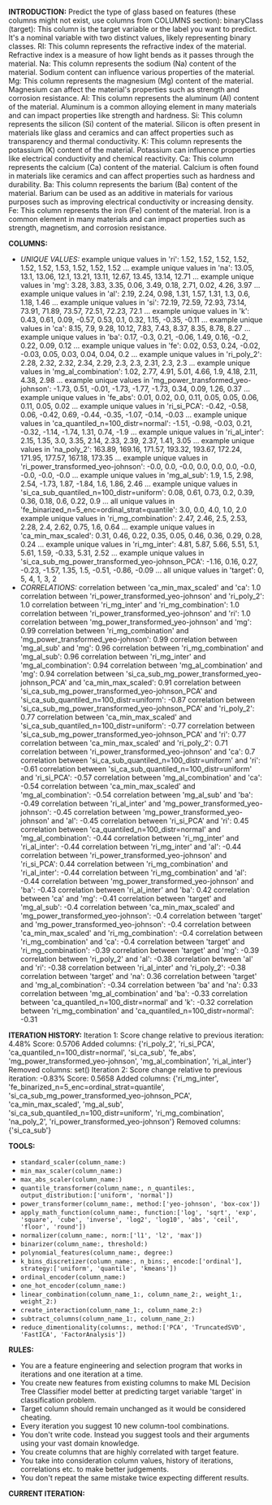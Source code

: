 **INTRODUCTION:**
Predict the type of glass based on features (these columns might not exist, use columns from COLUMNS section):
binaryClass (target): This column is the target variable or the label you want to predict. It's a nominal variable with two distinct values, likely representing binary classes.
RI: This column represents the refractive index of the material. Refractive index is a measure of how light bends as it passes through the material.
Na: This column represents the sodium (Na) content of the material. Sodium content can influence various properties of the material.
Mg: This column represents the magnesium (Mg) content of the material. Magnesium can affect the material's properties such as strength and corrosion resistance.
Al: This column represents the aluminum (Al) content of the material. Aluminum is a common alloying element in many materials and can impact properties like strength and hardness.
Si: This column represents the silicon (Si) content of the material. Silicon is often present in materials like glass and ceramics and can affect properties such as transparency and thermal conductivity.
K: This column represents the potassium (K) content of the material. Potassium can influence properties like electrical conductivity and chemical reactivity.
Ca: This column represents the calcium (Ca) content of the material. Calcium is often found in materials like ceramics and can affect properties such as hardness and durability.
Ba: This column represents the barium (Ba) content of the material. Barium can be used as an additive in materials for various purposes such as improving electrical conductivity or increasing density.
Fe: This column represents the iron (Fe) content of the material. Iron is a common element in many materials and can impact properties such as strength, magnetism, and corrosion resistance.

**COLUMNS:**
- *UNIQUE VALUES:*
example unique values in 'ri': 1.52, 1.52, 1.52, 1.52, 1.52, 1.52, 1.53, 1.52, 1.52, 1.52 ...
example unique values in 'na': 13.05, 13.1, 13.06, 12.1, 13.21, 13.11, 12.67, 13.45, 13.14, 12.71 ...
example unique values in 'mg': 3.28, 3.83, 3.35, 0.06, 3.49, 0.18, 2.71, 0.02, 4.26, 3.97 ...
example unique values in 'al': 2.19, 2.24, 0.98, 1.31, 1.57, 1.31, 1.3, 0.6, 1.18, 1.46 ...
example unique values in 'si': 72.19, 72.59, 72.93, 73.14, 73.91, 71.89, 73.57, 72.51, 72.23, 72.1 ...
example unique values in 'k': 0.43, 0.61, 0.09, -0.57, 0.53, 0.1, 0.32, 1.15, -0.35, -0.11 ...
example unique values in 'ca': 8.15, 7.9, 9.28, 10.12, 7.83, 7.43, 8.37, 8.35, 8.78, 8.27 ...
example unique values in 'ba': 0.17, -0.3, 0.21, -0.06, 1.49, 0.16, -0.2, 0.22, 0.09, 0.12 ...
example unique values in 'fe': 0.02, 0.53, 0.24, -0.02, -0.03, 0.05, 0.03, 0.04, 0.04, 0.2 ...
example unique values in 'ri_poly_2': 2.28, 2.32, 2.32, 2.34, 2.29, 2.3, 2.3, 2.31, 2.3, 2.3 ...
example unique values in 'mg_al_combination': 1.02, 2.77, 4.91, 5.01, 4.66, 1.9, 4.18, 2.11, 4.38, 2.98 ...
example unique values in 'mg_power_transformed_yeo-johnson': -1.73, 0.51, -0.01, -1.73, -1.77, -1.73, 0.34, 0.09, 1.26, 0.37 ...
example unique values in 'fe_abs': 0.01, 0.02, 0.0, 0.11, 0.05, 0.05, 0.06, 0.11, 0.05, 0.02 ...
example unique values in 'ri_si_PCA': -0.42, -0.58, 0.06, -0.42, 0.69, -0.44, -0.35, -1.07, -0.14, -0.03 ...
example unique values in 'ca_quantiled_n=100_distr=normal': -1.51, -0.98, -0.03, 0.21, -0.32, -1.14, -1.74, 1.31, 0.74, -1.9 ...
example unique values in 'ri_al_inter': 2.15, 1.35, 3.0, 3.35, 2.14, 2.33, 2.39, 2.37, 1.41, 3.05 ...
example unique values in 'na_poly_2': 163.89, 169.16, 171.57, 193.32, 193.67, 172.24, 171.95, 177.57, 167.18, 173.35 ...
example unique values in 'ri_power_transformed_yeo-johnson': -0.0, 0.0, -0.0, 0.0, 0.0, 0.0, -0.0, -0.0, -0.0, -0.0 ...
example unique values in 'mg_al_sub': 1.9, 1.5, 2.98, 2.54, -1.73, 1.87, -1.84, 1.6, 1.86, 2.46 ...
example unique values in 'si_ca_sub_quantiled_n=100_distr=uniform': 0.08, 0.61, 0.73, 0.2, 0.39, 0.36, 0.18, 0.6, 0.22, 0.9 ...
all unique values in 'fe_binarized_n=5_enc=ordinal_strat=quantile': 3.0, 0.0, 4.0, 1.0, 2.0
example unique values in 'ri_mg_combination': 2.47, 2.46, 2.5, 2.53, 2.28, 2.4, 2.62, 0.75, 1.6, 0.64 ...
example unique values in 'ca_min_max_scaled': 0.31, 0.46, 0.22, 0.35, 0.05, 0.46, 0.36, 0.29, 0.28, 0.24 ...
example unique values in 'ri_mg_inter': 4.81, 5.87, 5.66, 5.51, 5.1, 5.61, 1.59, -0.33, 5.31, 2.52 ...
example unique values in 'si_ca_sub_mg_power_transformed_yeo-johnson_PCA': -1.16, 0.16, 0.27, -0.23, -1.57, 1.35, 1.5, -0.51, -0.86, -0.09 ...
all unique values in 'target': 0, 5, 4, 1, 3, 2
- *CORRELATIONS:*
correlation between 'ca_min_max_scaled' and 'ca': 1.0
correlation between 'ri_power_transformed_yeo-johnson' and 'ri_poly_2': 1.0
correlation between 'ri_mg_inter' and 'ri_mg_combination': 1.0
correlation between 'ri_power_transformed_yeo-johnson' and 'ri': 1.0
correlation between 'mg_power_transformed_yeo-johnson' and 'mg': 0.99
correlation between 'ri_mg_combination' and 'mg_power_transformed_yeo-johnson': 0.99
correlation between 'mg_al_sub' and 'mg': 0.96
correlation between 'ri_mg_combination' and 'mg_al_sub': 0.96
correlation between 'ri_mg_inter' and 'mg_al_combination': 0.94
correlation between 'mg_al_combination' and 'mg': 0.94
correlation between 'si_ca_sub_mg_power_transformed_yeo-johnson_PCA' and 'ca_min_max_scaled': 0.91
correlation between 'si_ca_sub_mg_power_transformed_yeo-johnson_PCA' and 'si_ca_sub_quantiled_n=100_distr=uniform': -0.87
correlation between 'si_ca_sub_mg_power_transformed_yeo-johnson_PCA' and 'ri_poly_2': 0.77
correlation between 'ca_min_max_scaled' and 'si_ca_sub_quantiled_n=100_distr=uniform': -0.77
correlation between 'si_ca_sub_mg_power_transformed_yeo-johnson_PCA' and 'ri': 0.77
correlation between 'ca_min_max_scaled' and 'ri_poly_2': 0.71
correlation between 'ri_power_transformed_yeo-johnson' and 'ca': 0.7
correlation between 'si_ca_sub_quantiled_n=100_distr=uniform' and 'ri': -0.61
correlation between 'si_ca_sub_quantiled_n=100_distr=uniform' and 'ri_si_PCA': -0.57
correlation between 'mg_al_combination' and 'ca': -0.54
correlation between 'ca_min_max_scaled' and 'mg_al_combination': -0.54
correlation between 'mg_al_sub' and 'ba': -0.49
correlation between 'ri_al_inter' and 'mg_power_transformed_yeo-johnson': -0.45
correlation between 'mg_power_transformed_yeo-johnson' and 'al': -0.45
correlation between 'ri_si_PCA' and 'ri': 0.45
correlation between 'ca_quantiled_n=100_distr=normal' and 'mg_al_combination': -0.44
correlation between 'ri_mg_inter' and 'ri_al_inter': -0.44
correlation between 'ri_mg_inter' and 'al': -0.44
correlation between 'ri_power_transformed_yeo-johnson' and 'ri_si_PCA': 0.44
correlation between 'ri_mg_combination' and 'ri_al_inter': -0.44
correlation between 'ri_mg_combination' and 'al': -0.44
correlation between 'mg_power_transformed_yeo-johnson' and 'ba': -0.43
correlation between 'ri_al_inter' and 'ba': 0.42
correlation between 'ca' and 'mg': -0.41
correlation between 'target' and 'mg_al_sub': -0.4
correlation between 'ca_min_max_scaled' and 'mg_power_transformed_yeo-johnson': -0.4
correlation between 'target' and 'mg_power_transformed_yeo-johnson': -0.4
correlation between 'ca_min_max_scaled' and 'ri_mg_combination': -0.4
correlation between 'ri_mg_combination' and 'ca': -0.4
correlation between 'target' and 'ri_mg_combination': -0.39
correlation between 'target' and 'mg': -0.39
correlation between 'ri_poly_2' and 'al': -0.38
correlation between 'al' and 'ri': -0.38
correlation between 'ri_al_inter' and 'ri_poly_2': -0.38
correlation between 'target' and 'na': 0.36
correlation between 'target' and 'mg_al_combination': -0.34
correlation between 'ba' and 'na': 0.33
correlation between 'mg_al_combination' and 'ba': -0.33
correlation between 'ca_quantiled_n=100_distr=normal' and 'k': -0.32
correlation between 'ri_mg_combination' and 'ca_quantiled_n=100_distr=normal': -0.31

**ITERATION HISTORY:**
Iteration 1:
Score change relative to previous iteration: 4.48%
Score: 0.5706
Added columns: {'ri_poly_2', 'ri_si_PCA', 'ca_quantiled_n=100_distr=normal', 'si_ca_sub', 'fe_abs', 'mg_power_transformed_yeo-johnson', 'mg_al_combination', 'ri_al_inter'}
Removed columns: set()
Iteration 2:
Score change relative to previous iteration: -0.83%
Score: 0.5658
Added columns: {'ri_mg_inter', 'fe_binarized_n=5_enc=ordinal_strat=quantile', 'si_ca_sub_mg_power_transformed_yeo-johnson_PCA', 'ca_min_max_scaled', 'mg_al_sub', 'si_ca_sub_quantiled_n=100_distr=uniform', 'ri_mg_combination', 'na_poly_2', 'ri_power_transformed_yeo-johnson'}
Removed columns: {'si_ca_sub'}

**TOOLS:**
- `standard_scaler(column_name:)`
- `min_max_scaler(column_name:)`
- `max_abs_scaler(column_name:)`
- `quantile_transformer(column_name:, n_quantiles:, output_distribution:['uniform', 'normal'])`
- `power_transformer(column_name:, method:['yeo-johnson', 'box-cox'])`
- `apply_math_function(column_name:, function:['log', 'sqrt', 'exp', 'square', 'cube', 'inverse', 'log2', 'log10', 'abs', 'ceil', 'floor', 'round'])`
- `normalizer(column_name:, norm:['l1', 'l2', 'max'])`
- `binarizer(column_name:, threshold:)`
- `polynomial_features(column_name:, degree:)`
- `k_bins_discretizer(column_name:, n_bins:, encode:['ordinal'], strategy:['uniform', 'quantile', 'kmeans'])`
- `ordinal_encoder(column_name:)`
- `one_hot_encoder(column_name:)`
- `linear_combination(column_name_1:, column_name_2:, weight_1:, weight_2:)`
- `create_interaction(column_name_1:, column_name_2:)`
- `subtract_columns(column_name_1:, column_name_2:)`
- `reduce_dimentionality(columns:, method:['PCA', 'TruncatedSVD', 'FastICA', 'FactorAnalysis'])`

**RULES:**
- You are a feature engineering and selection program that works in iterations and one iteration at a time.
- You create new features from existing columns to make ML Decision Tree Classifier model better at predicting target variable 'target' in classification problem.
- Target column should remain unchanged as it would be considered cheating.
- Every iteration you suggest 10 new column-tool combinations.
- You don't write code. Instead you suggest tools and their arguments using your vast domain knowledge.
- You create columns that are highly correlated with target feature.
- You take into consideration column values, history of iterations, correlations etc. to make better judgements.
- You don't repeat the same mistake twice expecting different results.

**CURRENT ITERATION:**